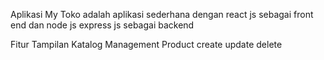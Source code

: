 Aplikasi My Toko
adalah aplikasi sederhana dengan react js sebagai front end dan node js express js sebagai backend

Fitur
Tampilan Katalog
Management Product 
 create
 update
 delete

